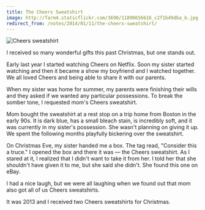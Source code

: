 ```yaml
---
title: The Cheers Sweatshirt
image: http://farm4.staticflickr.com/3690/11890656616_c2f1b49dba_b.jpg
redirect_from: /notes/2014/01/11/the-cheers-sweatshirt/
---
```


<div class="photos">
<img src="http://farm4.staticflickr.com/3690/11890656616_c2f1b49dba_b.jpg" class="pop-out" alt="Cheers sweatshirt">
</div>

I received so many wonderful gifts this past Christmas, but one stands out.

Early last year I started watching Cheers on Netflix. Soon my sister started watching and then it became a show my boyfriend and I watched together. We all loved Cheers and being able to share it with our parents.

When my sister was home for summer, my parents were finishing their wills and they asked if we wanted any particular possessions. To break the somber tone, I requested mom's Cheers sweatshirt.

Mom bought the sweatshirt at a rest stop on a trip home from Boston in the early 90s. It is dark blue, has a small bleach stain, is incredibly soft, and it was currently in my sister's possession. She wasn't planning on giving it up. We spent the following months playfully bickering over the sweatshirt.

On Christmas Eve, my sister handed me a box. The tag read, "Consider this a truce." I opened the box and there it was &mdash; the Cheers sweatshirt. As I stared at it, I realized that I didn't want to take it from her. I told her that she shouldn't have given it to me, but she said she didn't. She found this one on eBay.

I had a nice laugh, but we were all laughing when we found out that mom also got all of us Cheers sweatshirts.

It was 2013 and I received two Cheers sweatshirts for Christmas.
